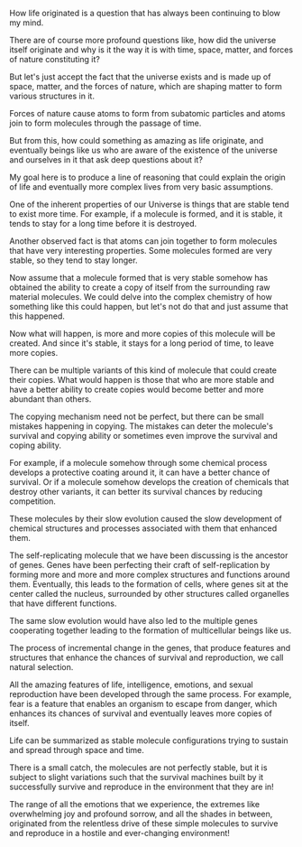 How life originated is a question that has always been continuing to blow my mind.

There are of course more profound questions like, how did the universe itself originate and why is it the way it is with time, space, matter, and forces of nature constituting it?

But let's just accept the fact that the universe exists and is made up of space, matter, and the forces of nature, which are shaping matter to form various structures in it.

Forces of nature cause atoms to form from subatomic particles and atoms join to form molecules through the passage of time.

But from this, how could something as amazing as life originate, and eventually beings like us who are aware of the existence of the universe and ourselves in it that ask deep questions about it?

My goal here is to produce a line of reasoning that could explain the origin of life and eventually more complex lives from very basic assumptions.

One of the inherent properties of our Universe is things that are stable tend to exist more time. For example, if a molecule is formed, and it is stable, it tends to stay for a long time before it is destroyed.

Another observed fact is that atoms can join together to form molecules that have very interesting properties. Some molecules formed are very stable, so they tend to stay longer.

Now assume that a molecule formed that is very stable somehow has obtained the ability to create a copy of itself from the surrounding raw material molecules. We could delve into the complex chemistry of how something like this could happen, but let's not do that and just assume that this happened.

Now what will happen, is more and more copies of this molecule will be created. And since it's stable, it stays for a long period of time, to leave more copies.

There can be multiple variants of this kind of molecule that could create their copies. What would happen is those that who are more stable and have a better ability to create copies would become better and more abundant than others.

The copying mechanism need not be perfect, but there can be small mistakes happening in copying. The mistakes can deter the molecule's survival and copying ability or sometimes even improve the survival and coping ability.

For example, if a molecule somehow through some chemical process develops a protective coating around it, it can have a better chance of survival. Or if a molecule somehow develops the creation of chemicals that destroy other variants, it can better its survival chances by reducing competition.

These molecules by their slow evolution caused the slow development of chemical structures and processes associated with them that enhanced them.

The self-replicating molecule that we have been discussing is the ancestor of genes. Genes have been perfecting their craft of self-replication by forming more and more and more complex structures and functions around them. Eventually, this leads to the formation of cells, where genes sit at the center called the nucleus, surrounded by other structures called organelles that have different functions.

The same slow evolution would have also led to the multiple genes cooperating together leading to the formation of multicellular beings like us.

The process of incremental change in the genes, that produce features and structures that enhance the chances of survival and reproduction, we call natural selection.

All the amazing features of life, intelligence, emotions, and sexual reproduction have been developed through the same process. For example, fear is a feature that enables an organism to escape from danger, which enhances its chances of survival and eventually leaves more copies of itself.

Life can be summarized as stable molecule configurations trying to sustain and spread through space and time.

There is a small catch, the molecules are not perfectly stable, but it is subject to slight variations such that the survival machines built by it successfully survive and reproduce in the environment that they are in!

The range of all the emotions that we experience, the extremes like overwhelming joy and profound sorrow, and all the shades in between, originated from the relentless drive of these simple molecules to survive and reproduce in a hostile and ever-changing environment!
